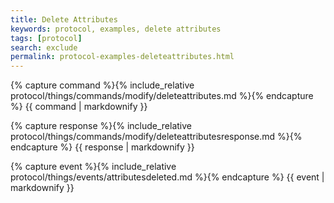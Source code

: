 ```yaml
---
title: Delete Attributes
keywords: protocol, examples, delete attributes
tags: [protocol]
search: exclude
permalink: protocol-examples-deleteattributes.html
---
```


{% capture command %}{% include_relative protocol/things/commands/modify/deleteattributes.md %}{% endcapture %}
{{ command | markdownify }}

{% capture response %}{% include_relative protocol/things/commands/modify/deleteattributesresponse.md %}{% endcapture %}
{{ response | markdownify }}

{% capture event %}{% include_relative protocol/things/events/attributesdeleted.md %}{% endcapture %}
{{ event | markdownify }}

